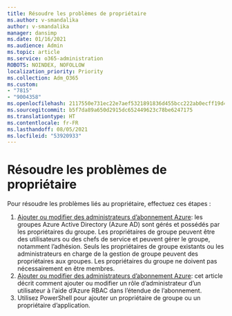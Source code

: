 ```yaml
---
title: Résoudre les problèmes de propriétaire
ms.author: v-smandalika
author: v-smandalika
manager: dansimp
ms.date: 01/16/2021
ms.audience: Admin
ms.topic: article
ms.service: o365-administration
ROBOTS: NOINDEX, NOFOLLOW
localization_priority: Priority
ms.collection: Adm_O365
ms.custom:
- "7815"
- "9004358"
ms.openlocfilehash: 2117550e731ec22e7aef5321891836d455bcc222ab0ecff19d4ff12ab5bbfa7c
ms.sourcegitcommit: b5f7da89a650d2915dc652449623c78be6247175
ms.translationtype: HT
ms.contentlocale: fr-FR
ms.lasthandoff: 08/05/2021
ms.locfileid: "53920933"
---
```

# <a name="troubleshoot-owner-issues"></a>Résoudre les problèmes de propriétaire

Pour résoudre les problèmes liés au propriétaire, effectuez ces étapes :

1. [Ajouter ou modifier des administrateurs d’abonnement Azure](https://docs.microsoft.com/azure/active-directory/fundamentals/active-directory-accessmanagement-managing-group-owners): les groupes Azure Active Directory (Azure AD) sont gérés et possédés par les propriétaires du groupe. Les propriétaires de groupe peuvent être des utilisateurs ou des chefs de service et peuvent gérer le groupe, notamment l’adhésion. Seuls les propriétaires de groupe existants ou les administrateurs en charge de la gestion de groupe peuvent des propriétaires aux groupes. Les propriétaires du groupe ne doivent pas nécessairement en être membres.
2. [Ajouter ou modifier des administrateurs d’abonnement Azure](https://docs.microsoft.com/azure/cost-management-billing/manage/add-change-subscription-administrator): cet article décrit comment ajouter ou modifier un rôle d’administrateur d’un utilisateur à l’aide d’Azure RBAC dans l’étendue de l’abonnement.
3. Utilisez PowerShell pour ajouter un propriétaire de groupe ou un propriétaire d’application.
